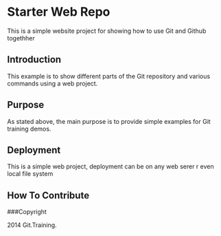 # Starter Web Repo

This is a simple website project for showing how to use Git and Github togethher

## Introduction

This example is to show different parts of the Git repository and various commands using a web project.

## Purpose

As stated above, the main purpose is to provide simple examples for Git training demos.

## Deployment

This is a simple web project, deployment can be on any web serer r even local file system



## How To Contribute

###Copyright

2014 Git.Training.